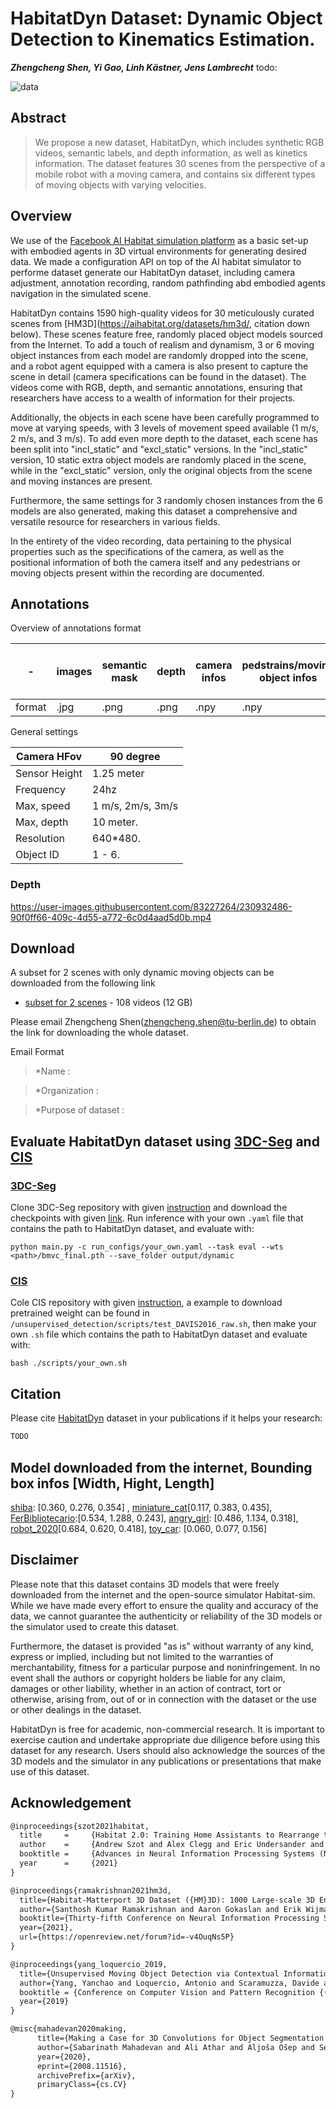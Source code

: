 # HabitatDyn Dataset: Dynamic Object Detection to Kinematics Estimation.

***Zhengcheng Shen, Yi Gao, Linh Kästner, Jens Lambrecht***
todo:

![data](https://user-images.githubusercontent.com/83227264/230888881-410c0266-9256-4add-a42a-d38bed991be9.jpg)

## Abstract
> We propose a new dataset, HabitatDyn, which includes synthetic RGB videos, semantic labels, and depth information, as well as kinetics information. The dataset features 30 scenes from the perspective of a mobile robot with a moving camera, and contains six different types of moving objects with varying velocities.

## Overview

We use of the [Facebook AI Habitat simulation platform](https://github.com/facebookresearch/habitat-sim) as a basic set-up with embodied agents in 3D
virtual environments for generating desired data. We made a configuration API on top of the AI habitat simulator to performe dataset generate our HabitatDyn dataset, including camera adjustment, annotation recording, random pathfinding abd embodied agents navigation in the simulated scene.

HabitatDyn contains 1590 high-quality videos for 30 meticulously curated scenes from [HM3D](https://aihabitat.org/datasets/hm3d/, citation down below). These scenes feature free, randomly placed object models sourced from the Internet. To add a touch of realism and dynamism, 3 or 6 moving object instances from each model are randomly dropped into the scene, and a robot agent equipped with a camera is also present to capture the scene in detail (camera specifications can be found in the dataset). The videos come with RGB, depth, and semantic annotations, ensuring that researchers have access to a wealth of information for their projects.

Additionally, the objects in each scene have been carefully programmed to move at varying speeds, with 3 levels of movement speed available (1 m/s, 2 m/s, and 3 m/s). To add even more depth to the dataset, each scene has been split into "incl_static" and "excl_static" versions. In the "incl_static" version, 10 static extra object models are randomly placed in the scene, while in the "excl_static" version, only the original objects from the scene and moving instances are present.

Furthermore, the same settings for 3 randomly chosen instances from the 6 models are also generated, making this dataset a comprehensive and versatile resource for researchers in various fields.

In the entirety of the video recording, data pertaining to the physical properties such as the specifications of the camera, as well as the positional information of both the camera itself and any pedestrians or moving objects present within the recording are documented.

## Annotations 

Overview of annotations format

| - | images | semantic mask | depth | camera infos | pedstrains/moving object infos | semanticID to model name | videoID to descriptive name mapping | video |
| --- | --- | --- | --- | --- | --- | --- | --- | --- |
| format | .jpg | .png | .png | .npy | .npy | .json | .txt| .mp4 |

General settings

| Camera HFov   | 90 degree         |
|---------------|-------------------|
| Sensor Height | 1.25 meter        | 
| Frequency     | 24hz              | 
| Max, speed    | 1 m/s, 2m/s, 3m/s |
| Max, depth    | 10 meter.         | 
| Resolution    | 640*480.          | 
| Object ID     | 1 - 6.            | 

### Depth


https://user-images.githubusercontent.com/83227264/230932486-90f0ff66-409c-4d55-a772-6c0d4aad5d0b.mp4


## Download

A subset for 2 scenes with only dynamic moving objects can be downloaded from the following link
* [subset for 2 scenes](https://tubcloud.tu-berlin.de/s/KikfymcmENWSdjk) - 108 videos (12 GB)

Please email Zhengcheng Shen(zhengcheng.shen@tu-berlin.de) to obtain the link for downloading the whole dataset.

Email Format

> *Name :

> *Organization :

> *Purpose of dataset :


## Evaluate HabitatDyn dataset using [3DC-Seg](https://github.com/sabarim/3DC-Seg) and [CIS](https://github.com/antonilo/unsupervised_detection)

### [3DC-Seg](https://github.com/sabarim/3DC-Seg)

Clone 3DC-Seg repository with given [instruction](https://github.com/sabarim/3DC-Seg#setup) and download the checkpoints with given [link](https://omnomnom.vision.rwth-aachen.de/data/3DC-Seg/models/bmvc_final.pth).  Run inference with your own `.yaml` file that contains the path to HabitatDyn dataset, and evaluate with:

```
python main.py -c run_configs/your_own.yaml --task eval --wts <path>/bmvc_final.pth --save_folder output/dynamic

``` 

### [CIS](https://github.com/antonilo/unsupervised_detection)
Cole CIS repository with given [instruction](https://github.com/antonilo/unsupervised_detection#quick-test-the-inference-without-any-preparations), a example to download pretrained weight can be found in `/unsupervised_detection/scripts/test_DAVIS2016_raw.sh`, then make your own `.sh` file which contains the path to HabitatDyn dataset and evaluate with:

```
bash ./scripts/your_own.sh
```


## Citation

Please cite [HabitatDyn](TODO) dataset in your publications if it helps your research:

```latex
TODO
```

## Model downloaded from the internet, Bounding box infos [Width, Hight, Length]

[shiba](https://sketchfab.com/3d-models/shiba-faef9fe5ace445e7b2989d1c1ece361c): [0.360, 0.276, 0.354] , [miniature_cat](https://sketchfab.com/3d-models/miniature-cat-7aabffe566ef462db6d1cd6a6dd46345)[0.117, 0.383, 0.435], [FerBibliotecario](https://sketchfab.com/3d-models/ferbibliotecario-ff3847432b914969aeba66bcc2adc657):[0.534, 1.288, 0.243], [angry_girl](https://sketchfab.com/3d-models/redhead-rock-girl-1a056adab45f462fa75863701439356f): [0.486, 1.134, 0.318], [robot_2020](https://sketchfab.com/3d-models/robot-2020-c0dadae4d1884bf48615f1ee301fe7e6)[0.684, 0.620, 0.418], [toy_car](https://sketchfab.com/3d-models/toy-car-9cf99655e7424770b79ba702fe83e5c1): [0.060, 0.077, 0.156]


## Disclaimer

Please note that this dataset contains 3D models that were freely downloaded from the internet and the open-source simulator Habitat-sim. While we have made every effort to ensure the quality and accuracy of the data, we cannot guarantee the authenticity or reliability of the 3D models or the simulator used to create this dataset.

Furthermore, the dataset is provided "as is" without warranty of any kind, express or implied, including but not limited to the warranties of merchantability, fitness for a particular purpose and noninfringement. In no event shall the authors or copyright holders be liable for any claim, damages or other liability, whether in an action of contract, tort or otherwise, arising from, out of or in connection with the dataset or the use or other dealings in the dataset.

HabitatDyn is free for academic, non-commercial research. It is important to exercise caution and undertake appropriate due diligence before using this dataset for any research. Users should also acknowledge the sources of the 3D models and the simulator in any publications or presentations that make use of this dataset.


## Acknowledgement

```latex
@inproceedings{szot2021habitat,
  title     =     {Habitat 2.0: Training Home Assistants to Rearrange their Habitat},
  author    =     {Andrew Szot and Alex Clegg and Eric Undersander and Erik Wijmans and Yili Zhao and John Turner and Noah Maestre and Mustafa Mukadam and Devendra Chaplot and Oleksandr Maksymets and Aaron Gokaslan and Vladimir Vondrus and Sameer Dharur and Franziska Meier and Wojciech Galuba and Angel Chang and Zsolt Kira and Vladlen Koltun and Jitendra Malik and Manolis Savva and Dhruv Batra},
  booktitle =     {Advances in Neural Information Processing Systems (NeurIPS)},
  year      =     {2021}
}
```

```latex
@inproceedings{ramakrishnan2021hm3d,
  title={Habitat-Matterport 3D Dataset ({HM}3D): 1000 Large-scale 3D Environments for Embodied {AI}},
  author={Santhosh Kumar Ramakrishnan and Aaron Gokaslan and Erik Wijmans and Oleksandr Maksymets and Alexander Clegg and John M Turner and Eric Undersander and Wojciech Galuba and Andrew Westbury and Angel X Chang and Manolis Savva and Yili Zhao and Dhruv Batra},
  booktitle={Thirty-fifth Conference on Neural Information Processing Systems Datasets and Benchmarks Track (Round 2)},
  year={2021},
  url={https://openreview.net/forum?id=-v4OuqNs5P}
}
```

```latex
@inproceedings{yang_loquercio_2019,
  title={Unsupervised Moving Object Detection via Contextual Information Separation},
  author={Yang, Yanchao and Loquercio, Antonio and Scaramuzza, Davide and Soatto, Stefano},
  booktitle = {Conference on Computer Vision and Pattern Recognition {(CVPR)}}
  year={2019}
}
```

```latex
@misc{mahadevan2020making,
      title={Making a Case for 3D Convolutions for Object Segmentation in Videos}, 
      author={Sabarinath Mahadevan and Ali Athar and Aljoša Ošep and Sebastian Hennen and Laura Leal-Taixé and Bastian Leibe},
      year={2020},
      eprint={2008.11516},
      archivePrefix={arXiv},
      primaryClass={cs.CV}
}
```